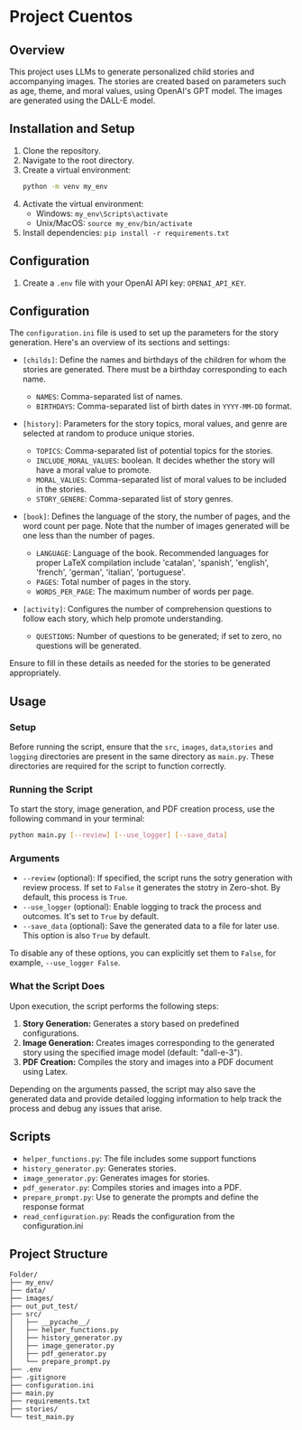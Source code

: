 
# Project Cuentos

## Overview
This project uses LLMs to generate personalized child stories and accompanying images. The stories are created based on parameters such as age, theme, and moral values, using OpenAI's GPT model. The images are generated using the DALL-E model.

## Installation and Setup

1. Clone the repository.
2. Navigate to the root directory.
3. Create a virtual environment:
   ```sh
   python -m venv my_env
   ```
4. Activate the virtual environment:
   - Windows: `my_env\Scripts\activate`
   - Unix/MacOS: `source my_env/bin/activate`
5. Install dependencies: `pip install -r requirements.txt`

## Configuration

1. Create a `.env` file with your OpenAI API key: `OPENAI_API_KEY`.


## Configuration

The `configuration.ini` file is used to set up the parameters for the story generation. Here's an overview of its sections and settings:

- `[childs]`: Define the names and birthdays of the children for whom the stories are generated. There must be a birthday corresponding to each name.
  - `NAMES`: Comma-separated list of names.
  - `BIRTHDAYS`: Comma-separated list of birth dates in `YYYY-MM-DD` format.

- `[history]`: Parameters for the story topics, moral values, and genre are selected at random to produce unique stories.
  - `TOPICS`: Comma-separated list of potential topics for the stories.
  - `INCLUDE_MORAL_VALUES`: boolean. It decides whether the story will have a moral value to promote.
  - `MORAL_VALUES`: Comma-separated list of moral values to be included in the stories.
  - `STORY_GENERE`: Comma-separated list of story genres.

- `[book]`: Defines the language of the story, the number of pages, and the word count per page. Note that the number of images generated will be one less than the number of pages.
  - `LANGUAGE`: Language of the book. Recommended languages for proper LaTeX compilation include 'catalan', 'spanish', 'english', 'french', 'german', 'italian', 'portuguese'.
  - `PAGES`: Total number of pages in the story.
  - `WORDS_PER_PAGE`: The maximum number of words per page.

- `[activity]`: Configures the number of comprehension questions to follow each story, which help promote understanding.
  - `QUESTIONS`: Number of questions to be generated; if set to zero, no questions will be generated.

Ensure to fill in these details as needed for the stories to be generated appropriately.


## Usage

### Setup
Before running the script, ensure that the `src`, `images`, `data`,`stories` and `logging` directories are present in the same directory as `main.py`. These directories are required for the script to function correctly.

### Running the Script
To start the story, image generation, and PDF creation process, use the following command in your terminal:

```bash
python main.py [--review] [--use_logger] [--save_data]
```

### Arguments
- `--review` (optional): If specified, the script runs the sotry generation with review process. If set to `False` it generates the stotry in Zero-shot. By default, this process is `True`.
- `--use_logger` (optional): Enable logging to track the process and outcomes. It's set to `True` by default.
- `--save_data` (optional): Save the generated data to a file for later use. This option is also `True` by default.

To disable any of these options, you can explicitly set them to `False`, for example, `--use_logger False`.

### What the Script Does
Upon execution, the script performs the following steps:
1. **Story Generation:** Generates a story based on predefined configurations.
2. **Image Generation:** Creates images corresponding to the generated story using the specified image model (default: "dall-e-3").
3. **PDF Creation:** Compiles the story and images into a PDF document using Latex.

Depending on the arguments passed, the script may also save the generated data and provide detailed logging information to help track the process and debug any issues that arise.


## Scripts
- `helper_functions.py`: The file includes some support functions
- `history_generator.py`: Generates stories.
- `image_generator.py`: Generates images for stories.
- `pdf_generator.py`: Compiles stories and images into a PDF.
- `prepare_prompt.py`: Use to generate the prompts and define the response format
- `read_configuration.py`: Reads the configuration from the configuration.ini

## Project Structure

```plaintext
Folder/
├── my_env/
├── data/
├── images/
├── out_put_test/
├── src/
│   ├── __pycache__/
│   ├── helper_functions.py
│   ├── history_generator.py
│   ├── image_generator.py
│   ├── pdf_generator.py
│   └── prepare_prompt.py
├── .env
├── .gitignore
├── configuration.ini
├── main.py
├── requirements.txt
├── stories/
└── test_main.py
```

